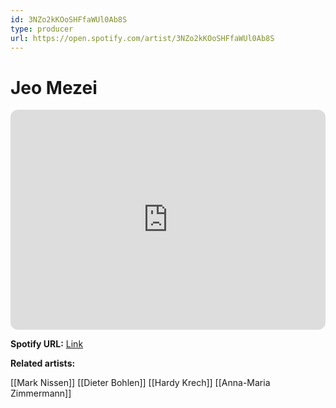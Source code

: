 ```yaml
---
id: 3NZo2kKOoSHFfaWUl0Ab8S
type: producer
url: https://open.spotify.com/artist/3NZo2kKOoSHFfaWUl0Ab8S
---
```

# Jeo Mezei

<iframe style="border-radius:12px" src="https://open.spotify.com/embed/artist/3NZo2kKOoSHFfaWUl0Ab8S" width="100%" height="352" frameBorder="0" allowfullscreen="" allow="autoplay; clipboard-write; encrypted-media; fullscreen; picture-in-picture" loading="lazy"></iframe>

**Spotify URL:** [Link](https://open.spotify.com/artist/3NZo2kKOoSHFfaWUl0Ab8S)

**Related artists:**

[[Mark Nissen]]
[[Dieter Bohlen]]
[[Hardy Krech]]
[[Anna-Maria Zimmermann]]
